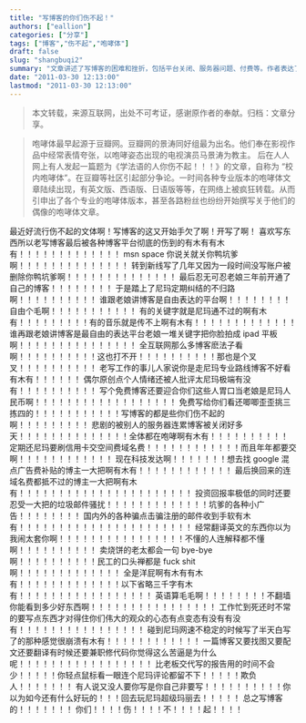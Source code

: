 ```yaml
---
title: "写博客的你们伤不起！"
authors: ["eallion"]
categories: ["分享"]
tags: ["博客","伤不起","咆哮体"]
draft: false
slug: "shangbuqi2"
summary: "文章讲述了写博客的困难和挫折，包括平台关闭、服务器问题、付费等。作者表达了对于写博客的辛苦和不被理解的感受，并以咆哮体来表达自己的情绪。最后呼吁读者珍惜并尊重写博客的人们。"
date: "2011-03-30 12:13:00"
lastmod: "2011-03-30 12:13:00"
---
```


> 本文转载，来源互联网，出处不可考证，感谢原作者的奉献。归档：文章分享。

> 咆哮体最早起源于豆瓣网。豆瓣网的景涛同好组最为出名。他们奉在影视作品中经常表情夸张，以咆哮姿态出现的电视演员马景涛为教主。 后在人人网上有人发起一篇题为《学法语的人你伤不起！！！》的文章，自称为 “校内咆哮体”。在豆瓣等社区引起部分争论。一时间各种专业版本的咆哮体文章陆续出现，有英文版、西语版、日语版等等，在网络上被疯狂转载。从而引申出了各个专业的咆哮体版本，甚至各路粉丝也纷纷开始撰写关于他们的偶像的咆哮体文章。

最近好流行伤不起的文体啊！写博客的这又开始手欠了啊！开写了啊！
喜欢写东西所以老写博客最后被各种博客平台彻底的伤到的有木有有木有！！！！！！！！！！！！！
msn space 你说关就关你鸭坑爹啊！！！！！！！！！！！！！！
转到新线写了几年又因为一段时间没写账户被删除你鸭坑爹啊！！！！！！！！！！！！！！
最后忍无可忍老娘三年前开通了自己的博客！！！！！！！！
于是踏上了尼玛定期纠结的不归路啊！！！！！！！！！！
谁跟老娘讲博客是自由表达的平台啊！！！！！！！！自由个毛啊！！！！！！！！！！！
有的关键字就是尼玛通不过的啊有木有！！！！！！！！！有的音乐就是传不上啊有木有！！！！！！！！！！！！！
谁再跟老娘讲博客是最自由的表达平台老娘一堆关键字把你脸拍成 ipad 平板啊！！！！！！！！！！！！！！！
全互联网那么多博客麽法子看啊！！！！！！！！！！这也打不开！！！！！！！！！！那也是个叉叉！！！！！！！！！！
老写工作的事儿人家说你是走尼玛专业路线博客不好看有木有！！！！！！
偶尔原创点个人情绪还被人批评太尼玛极端有没有！！！！！！！！！！
写个免费博客还要迎合你们这些人胃口当老娘是尼玛人民币啊！！！！！！！！！！！！！！！！！！
免费写给你们看还唧唧歪歪挑三拣四的！！！！！！！！！！！写博客的都是些你们伤不起的啊！！！！！！！！！
悲剧的被别人的服务器连累博客被关闭好多天！！！！！！！！！！！！！！全体都在咆哮啊有木有！！！！！！！！！！
定期还尼玛要刷信用卡交空间费域名费！！！！！！！！！！！！而且年年都要交啊！！！！！！！！！！！！
现在科技发达啊！！！！！！！想去找 google 混点广告费补贴的博主一大把啊有木有！！！！！！！！！！！！
最后换回来的连域名费都抵不过的博主一大把啊有木有！！！！！！！！！！！！！！！！！！！！！！
投资回报率极低的同时还要忍受一大把的垃圾邮件骚扰！！！！！！！！！！！！！坑爹的各种小广告！！！！！！！！
国内外的各种骗点击骗注册的邮件收到手软有木有！！！！！！！！！！！！！！！！！！！！！！
经常翻译英文的东西你以为我闹太套你啊！！！！！！！！！！！！！！！！不懂的人连解释都不懂啊！！！！！！！！！！
卖烧饼的老太都会一句 bye-bye 啊！！！！！！！！！！民工的口头禅都是 fuck shit 啊！！！！！！！！！！！！！
全是洋屁啊有木有有木有！！！！！！！！！！！！！以下省略三千字有木有！！！！！！！！！！！！！！！！！
英语算毛毛啊！！！！！！！！不翻墙你能看到多少好东西啊！！！！！！！！！！！！！！！！
工作忙到死还时不常的要写点东西才对得住你们伟大的观众的心态有点变态有没有有没有！！！！！！！！！！！！！！！！
碰到尼玛网速不稳定的时候写了半天白写了的那种感觉很崩溃有木有！！！！！！！！！！！！
一篇博客又要找图又要配文还要翻译有时候还要兼职修代码你觉得这么苦逼是为什么呢！！！！！！！！！！！！！！！！！
比老板交代写的报告用的时间不会少！！！！！你轻点鼠标看一眼连个尼玛评论都留不下！！！！！欺负人！！！！！！！
有人说又没人要你写是你自己非要写！！！！！！！！！！你以为如今还有什么好玩的！！！回去玩尼玛超级玛丽去！！！！！
总之写博客的！！！！！！！
你们！！！！伤！！！！不！！！！起！！！！
